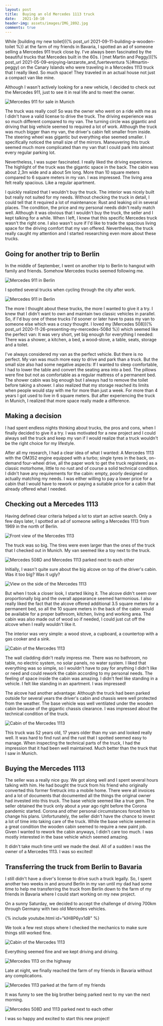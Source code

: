 ```yaml
---
layout: post
title:  Buying an old Mercedes 1113 truck
date:   2021-10-10
header-img: assets/images/IMG_2892.jpg
comments: true
---
```


While [building my new toilet]({% post_url 2021-09-11-building-a-wooden-toilet %}) at the farm of my friends in Bavaria, I spotted an ad of someone selling a Mercedes 911 truck close by. I've always been fascinated by the beautiful trucks that Mercedes built in the 60s. I [met Martin and Peggy]({% post_url 2021-05-09-enjoying-lanzarote_and_fuerteventura %}#martin-peggy) on the Canary Islands who were traveling in a Mercedes 1113 truck that I really liked. So much space! They traveled in an actual house not just a compact van like mine.

Although I wasn't actively looking for a new vehicle, I decided to check out the Mercedes 911, just to see it in real life and to meet the owner.

![Mercedes 911 for sale in Munich](/assets/images/IMG_2849.jpg)

The truck was really cool! So was the owner who went on a ride with me as I didn't have a valid license to drive the truck. The driving experience was so much different compared to my van. The turning circle was gigantic and driving that big vehicle seemed to required a lot of work. Although the truck was much bigger than my van, the driver's cabin felt smaller from inside. The steering wheel was gigantic but everything else seemed smaller. I specifically noticed the small size of the mirrors. Maneuvering this truck seemed much more complicated than my van that I could park into almost every regular parking lot.

Nevertheless, I was super fascinated. I really liked the driving experience. The highlight of the truck was the gigantic space in the back. The cabin was about 2,3m wide and a about 5m long. More than 10 square meters compared to 6 square meters in my van. I was impressed. The living area felt really spacious. Like a regular apartment.

I quickly realized that I wouldn't buy the truck. The interior was nicely built but really not suited for my needs. Without checking the truck in detail, I could tell that it required a lot of maintenance: Rust and leaking oil in several places. The condition, the price and my personal needs didn't really match well. Although it was obvious that I wouldn't buy the truck, the seller and I kept talking for a while. When I left, I knew that this specific Mercedes truck wasn't the right one. I also wasn't sure if I'd like to trade the spacious living space for the driving comfort that my van offered. Nevertheless, the truck really caught my attention and I started researching even more about these trucks.

## Going for another trip to Berlin

In the middle of September, I went on another trip to Berlin to hangout with family and friends. Somehow Mercedes trucks seemed following me. 

![Mercedes 911 in Berlin](/assets/images/IMG_2951.jpg)

I spotted several trucks when cycling through the city after work.

![Mercedes 911 in Berlin](/assets/images/IMG_2993.jpg)

The more I thought about these trucks, the more I wanted to give it a try. I knew that I didn't want to own and maintain two classic vehicles in parallel. So, if I'd buy one of these trucks I'd sooner or later have to pass my van to someone else which was a crazy thought. I loved my [Mercedes 508]({% post_url 2020-11-26-presenting-my-mercedes-508d %}) which seemed like the perfect van: It was very short, yet big enough for everything I needed: There was a shower, a kitchen, a bed, a wood-stove, a table, seats, storage and a toilet.

I've always considered my van as the perfect vehicle. But there is no perfect. My van was much more easy to drive and park than a truck. But the small size also had some negative aspects: If I wanted to sleep comfortable, I had to lower the table and convert the seating area into a bed. The pillows were fine but not as comfortable as a regular mattress of a permanent bed. The shower cabin was big enough but I always had to remove the toilet before taking a shower. I also realized that my storage reached its limits when people would stay with me for more than just a week. For more than 4 years I got used to live in 6 square meters. But after experiencing the truck in Munich, I realized that more space really made a difference.

## Making a decision

I had spent endless nights thinking about trucks, the pros and cons, when I finally decided to give it a try. I was motivated for a new project and I could always sell the truck and keep my van if I would realize that a truck wouldn't be the right choice for my lifestyle.

After all my research, I had a clear idea of what I wanted: A Mercedes 1113 with the OM352 engine equipped with a turbo; single tyres in the back, on-demand four-wheel drive, all the paper work to get the truck registered as a classic motorhome, little to no rust and of course a solid technical condition. I didn't have any requirements for the cabin: empty, poorly designed or actually matching my needs. I was either willing to pay a lower price for a cabin that I would have to rework or paying a suitable price for a cabin that already offered what I needed.

## Checking out a Mercedes 1113

Having defined clear criteria helped a lot to start an active search. Only a few days later, I spotted an ad of someone selling a Mercedes 1113 from 1969 in the north of Berlin.

![Front view of the Mercedes 1113](/assets/images/IMG_2892.jpg)

The truck was so big. The tires were even larger than the ones of the truck that I checked out in Munich. My van seemed like a toy next to the truck.

![Mercedes 508D and Mercedes 1113 parked next to each other](/assets/images/IMG_2895_2.jpg)

Initially, I wasn't quite sure about the big alcove on top of the driver's cabin. Was it too big? Was it ugly?

![View on the side of the Mercedes 1113](/assets/images/IMG_2924.jpg)

But when I took a closer look, I started liking it. The alcove didn't seem over proportionally big and the overall appearance seemed harmonious. I also really liked the fact that the alcove offered additional 3.5 square meters for a permanent bed, so all the 10 square meters in the back of the cabin would be available for a proper bathroom, kitchen, living and working area. The cabin was also made out of wood so if needed, I could just cut off the alcove when I really wouldn't like it.

The interior was very simple: a wood stove, a cupboard, a countertop with a gas cooker and a sink.

![Cabin of the Mercedes 1113](/assets/images/IMG_3289.jpg)

The wall cladding didn't really impress me. There was no bathroom, no table, no electric system, no solar panels, no water system. I liked that everything was so simple, so I wouldn't have to pay for anything I didn't like or need and could rework the cabin according to my personal needs. The feeling of space inside the cabin was amazing. I didn't feel like standing in a vehicle. I felt like standing in an apartment. I was impressed!

The alcove had another advantage: Although the truck had been parked outside for several years the driver's cabin and chassis were well protected from the weather. The base vehicle was well ventilated under the wooden cabin because of the gigantic chassis clearance. I was impressed about the technical condition of the truck.

![Cabin of the Mercedes 1113](/assets/images/IMG_2929_2.jpg)

This truck was 52 years old, 17 years older than my van and looked really well. It was hard to find rust and the rust that I spotted seemed easy to manage. When inspecting the technical parts of the truck, I had the impression that it had been well maintained. Much better than the truck that I saw in Munich.

## Buying the Mercedes 1113

The seller was a really nice guy. We got along well and I spent several hours talking with him. He had bought the truck from his friend who originally converted this former firetruck into a mobile home. There were all invoices and a lot of documents that documented all the things the original owner had invested into this truck. The base vehicle seemed like a true gem. The seller obtained the truck only about a year ago right before the Corona pandemic started. Corona and other personal circumstances forced him to change his plans. Unfortunately, the seller didn't have the chance to invest a lot of time into taking care of the truck. While the base vehicle seemed in a great condition the wooden cabin seemed to require a new paint job. Given I wanted to rework the cabin anyways, I didn't care too much. I was mostly interested in the base vehicle which seemed amazing.

It didn't take much time until we made the deal. All of a sudden I was the owner of a Mercedes 1113. I was so excited!

## Transferring the truck from Berlin to Bavaria

I still didn't have a diver's license to drive such a truck legally. So, I spent another two weeks in and around Berlin in my van until my dad had some time to help me transferring the truck from Berlin down to the farm of my friends in Bavaria where I could start working on my new project.

On a sunny Saturday, we decided to accept the challenge of driving 700km through Germany with two old Mercedes vehicles. 

{% include youtube.html id="klH8P6yx1d8" %}

We took a few rest stops where I checked the mechanics to make sure things still worked fine.

![Cabin of the Mercedes 1113](/assets/images/IMG_3015.jpg)

Everything seemed fine and we kept driving and driving.

![Mercedes 1113 on the highway](/assets/images/IMG_3023.jpg)

Late at night, we finally reached the farm of my friends in Bavaria without any complications.

![Mercedes 1113 parked at the farm of my friends](/assets/images/IMG_3025.jpg)

It was funny to see the big brother being parked next to my van the next morning.

![Mercedes 508D and 1113 parked next to each other](/assets/images/IMG_3026.jpg)

I was so happy and excited to start this new project! 